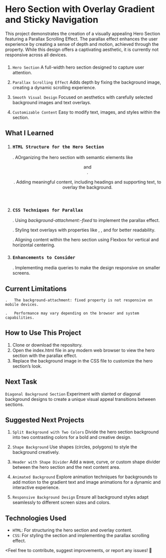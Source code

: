 # Hero Section with Overlay Gradient and Sticky Navigation

<Description>
This project demonstrates the creation of a visually appealing Hero Section featuring a Parallax Scrolling Effect. The parallax effect enhances the user experience by creating a sense of depth and motion, achieved through the <background-attachment:-fixed> property. While this design offers a captivating aesthetic, it is currently not responsive across all devices.




### <Features>
1. `Hero Section` 
 A full-width hero section designed to capture user attention.

2. `Parallax Scrolling Effect` 
Adds depth by fixing the background image, creating a dynamic scrolling experience.
   
3. `Smooth Visual Design`
Focused on aesthetics with carefully selected background images and text overlays.

4. `Customizable Content`
Easy to modify text, images, and styles within the section.




## **What I Learned**

1. ### `HTML Structure for the Hero Section`
    .   AOrganizing the hero section with semantic elements like <header> and <section>.

    .   Adding meaningful content, including headings and supporting text, to overlay the background.

2. ### `CSS Techniques for Parallax`
    .   Using *background-attachment:-fixed* to implement the parallax effect.

    .   Styling text overlays with properties like <text-shadow>, <font-size>, and <line-height> for better readability.

    .   Aligning content within the hero section using Flexbox for vertical and horizontal centering.

3. ### `Enhancements to Consider`
    .   Implementing media queries to make the design responsive on smaller screens.
    




## **Current Limitations**
    .   The background-attachment: fixed property is not responsive on mobile devices.
    
    .   Performance may vary depending on the browser and system capabilities.




## **How to Use This Project**

1. Clone or download the repository.
2. Open the index.html file in any modern web browser to view the hero section with the parallax effect.
3. Replace the background image in the CSS file to customize the hero section’s look.




## **Next Task**

`Diagonal Background Section`
Experiment with slanted or diagonal background designs to create a unique visual appeal transitions between sections.




## **Suggested Next Projects**

1. `Split Background with Two Colors`
Divide the hero section background into two contrasting colors for a bold and creative design.

2. `Shape Background`
Use shapes (circles, polygons) to style the background creatively.

3. `Header with Shape Divider`
Add a wave, curve, or custom shape divider between the hero section and the next content area.

4. `Animated Background`
Explore animation techniques for backgrounds to add motion to the gradient text and image animations for a dynamic and interactive experience.

5. `Responsive Background Design`
Ensure all background styles adapt seamlessly to different screen sizes and colors.




## **Technologies Used**

- `HTML`: For structuring the hero section and overlay content.
- `CSS`: For styling the section and implementing the parallax scrolling effect.




<Feel free to contribute, suggest improvements, or report any issues! 🚀